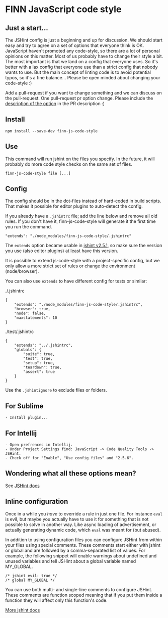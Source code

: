 # FINN JavaScript code style

## Just a start...
The JSHint config is just a beginning and up for discussion. We should start easy and try to agree on a set of options that everyone think is OK. JavaScript haven't promoted any code-style, so there are a lot of personal opinions on this matter. Most of us probably have to change their style a bit. The most important is that we land on a config that everyone uses. So it's better with a lax config that everyone use than a strict config that nobody wants to use. But the main concept of linting code is to avoid potential typos, so it's a fine balance... Please be open minded about changing your code-style :)

Add a pull-request if you want to change something and we can discuss on the pull-request. One pull-request pr option change. Please include the [description of the option](http://www.jshint.com/docs/options/) in the PR description :)

## Install

    npm install --save-dev finn-js-code-style

## Use

This command will run jshint on the files you specify. In the future, it will probably do more code style checks on the same set of files.

    finn-js-code-style file [...]

## Config

The config should be in the dot-files instead of hard-coded in build scripts. That makes it possible for editor plugins to auto-detect the config.

If you already have a `.jshintrc` file; add the line below and remove all old rules. If you don't have it, finn-js-code-style will generate it the first time you run the command.

    "extends": "./node_modules/finn-js-code-style/.jshintrc"

The `extends` option became usable in [jshint v2.5.1](https://github.com/jshint/jshint/releases/tag/2.5.1), so make sure the version you use (also editor plugins) at least have this version.

It is possible to extend js-code-style with a project-specific config, but we only allow a more strict set of rules or change the environment (node/browser).

You can also use `extends` to have different config for tests or similar:

./.jshintrc

    {
        "extends": "./node_modules/finn-js-code-style/.jshintrc",
        "browser": true,
        "node": false,
        "maxstatements": 10
    }

./test/.jshintrc

    {
        "extends": "../.jshintrc",
        "globals": {
            "suite": true,
            "test": true,
            "setup": true,
            "teardown": true,
            "assert": true
        }
    }

Use the `.jshintignore` to exclude files or folders.

## For Sublime

    - Install plugin...

## For Intellij

    - Open prefrences in Intellij.
    - Under Project Settings find: JavaScript -> Code Quality Tools -> JSHint.
    - Check off for "Enable", "Use config files" and "2.5.6".


## Wondering what all these options mean?

See [JSHint docs](http://www.jshint.com/docs/options/)


## Inline configuration

Once in a while you *have* to override a rule in just one file. For instance `eval` is evil, but maybe you actually have to use it for something that is not possible to solve in another way. Like async loading of advertisement, or actually generating dynamic code, which `eval` was meant for (but abused).

In addition to using configuration files you can configure JSHint from within your files using special comments. These comments start either with jshint or global and are followed by a comma-separated list of values. For example, the following snippet will enable warnings about undefined and unused variables and tell JSHint about a global variable named MY_GLOBAL.

    /* jshint evil: true */
    /* global MY_GLOBAL */

You can use both multi- and single-line comments to configure JSHint. These comments are function scoped meaning that if you put them inside a function they will affect only this function's code.

[More jshint docs](http://www.jshint.com/docs/)
